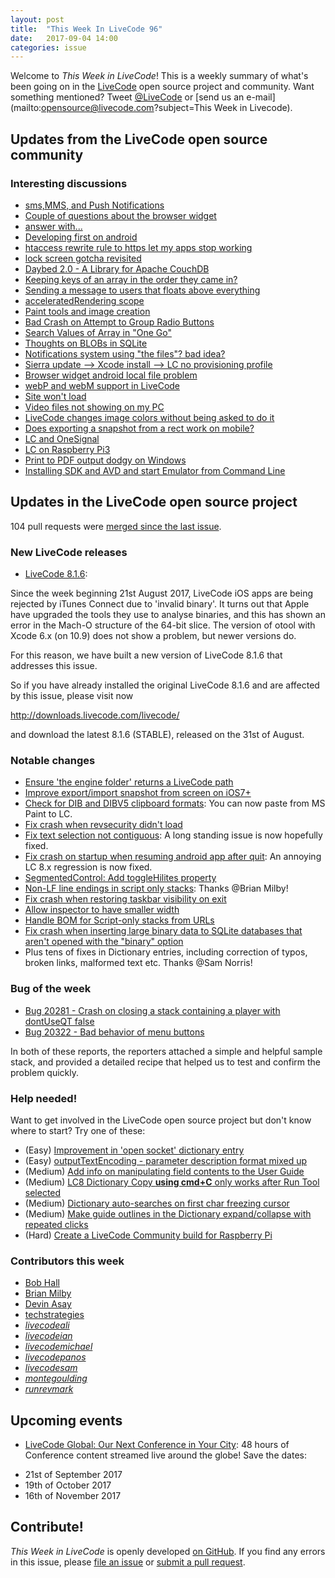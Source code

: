 ```yaml
---
layout: post
title:  "This Week In LiveCode 96"
date:   2017-09-04 14:00
categories: issue
---
```


Welcome to *This Week in LiveCode*!  This is a weekly summary of what's been
going on in the [LiveCode](https://livecode.com/) open source project and
community.  Want something mentioned?  Tweet
[@LiveCode](https://twitter.com/LiveCode) or
[send us an e-mail](mailto:opensource@livecode.com?subject=This Week in Livecode).

## Updates from the LiveCode open source community

<!---
### News & blog posts

- [Using Infinite LiveCode for Android to Create Native Controls and Wrap OS APIs](https://livecode.com/using-infinite-livecode-for-android-to-create-native-controls-and-wrap-os-apis/)
--->


### Interesting discussions

- [sms,MMS, and Push Notifications](https://www.mail-archive.com/use-livecode@lists.runrev.com/msg88459.html)
- [Couple of questions about the browser widget](https://www.mail-archive.com/use-livecode@lists.runrev.com/msg88507.html)
- [answer with...](https://www.mail-archive.com/use-livecode@lists.runrev.com/msg88524.html)
- [Developing first on android](https://www.mail-archive.com/use-livecode@lists.runrev.com/msg88548.html)
- [htaccess rewrite rule to https let my apps stop working](https://www.mail-archive.com/use-livecode@lists.runrev.com/msg88554.html)
- [lock screen gotcha revisited](https://www.mail-archive.com/use-livecode@lists.runrev.com/msg88587.html)
- [Daybed 2.0 - A Library for Apache CouchDB](https://www.mail-archive.com/use-livecode@lists.runrev.com/msg88594.html)
- [Keeping keys of an array in the order they came in?](https://www.mail-archive.com/use-livecode@lists.runrev.com/msg88601.html)
- [Sending a message to users that floats above everything](https://www.mail-archive.com/use-livecode@lists.runrev.com/msg88627.html)
- [acceleratedRendering scope](https://www.mail-archive.com/use-livecode@lists.runrev.com/msg88655.html)
- [Paint tools and image creation](https://www.mail-archive.com/use-livecode@lists.runrev.com/msg88696.html)
- [Bad Crash on Attempt to Group Radio Buttons](https://www.mail-archive.com/use-livecode@lists.runrev.com/msg88739.html)
- [Search Values of Array in "One Go"](https://www.mail-archive.com/use-livecode@lists.runrev.com/msg88765.html)
- [Thoughts on BLOBs in SQLite](https://www.mail-archive.com/use-livecode@lists.runrev.com/msg88772.html)
- [Notifications system using "the files"? bad idea?](https://www.mail-archive.com/use-livecode@lists.runrev.com/msg88791.html)
- [Sierra update --> Xcode install --> LC no provisioning profile](https://www.mail-archive.com/use-livecode@lists.runrev.com/msg88803.html)
- [Browser widget android local file problem](https://www.mail-archive.com/use-livecode@lists.runrev.com/msg88848.html)
- [webP and webM support in LiveCode](https://www.mail-archive.com/use-livecode@lists.runrev.com/msg88859.html)
- [Site won't load](https://www.mail-archive.com/use-livecode@lists.runrev.com/msg88887.html)
- [Video files not showing on my PC](https://www.mail-archive.com/use-livecode@lists.runrev.com/msg88915.html)
- [LiveCode changes image colors without being asked to do it](https://www.mail-archive.com/use-livecode@lists.runrev.com/msg89029.html)
- [Does exporting a snapshot from a rect work on mobile?](https://www.mail-archive.com/use-livecode@lists.runrev.com/msg89045.html)
- [LC and OneSignal](https://www.mail-archive.com/use-livecode@lists.runrev.com/msg89092.html)
- [LC on Raspberry Pi3](https://www.mail-archive.com/use-livecode@lists.runrev.com/msg89122.html)
- [Print to PDF output dodgy on Windows](https://www.mail-archive.com/use-livecode@lists.runrev.com/msg89162.html)
- [Installing SDK and AVD and start Emulator from Command Line](http://forums.livecode.com/viewtopic.php?f=53&t=29714)
  
## Updates in the LiveCode open source project

104 pull requests were [merged since the last issue](https://github.com/search?utf8=✓&q=org%3Alivecode+is%3Apublic+is%3Apr+is%3Amerged+merged%3A2017-08-14..2017-09-03&type=Issues).


### New LiveCode releases

- [LiveCode 8.1.6](https://downloads.livecode.com/livecode/#8_1_6):

Since the week beginning 21st August 2017, LiveCode iOS apps are being
rejected by iTunes Connect due to 'invalid binary'. It turns out that Apple
have upgraded the tools they use to analyse binaries, and this has shown an
error in the Mach-O structure of the 64-bit slice. The version of otool
with Xcode 6.x (on 10.9) does not show a problem, but newer versions do.

For this reason, we have built a new version of LiveCode 8.1.6 that
addresses this issue.

So if you have already installed the original LiveCode 8.1.6 and are
affected by this issue, please visit now

http://downloads.livecode.com/livecode/

and download the latest 8.1.6 (STABLE), released on the 31st of August.



### Notable changes

- [Ensure 'the engine folder' returns a LiveCode path](https://github.com/livecode/livecode/pull/5881)
- [Improve export/import snapshot from screen on iOS7+](https://github.com/livecode/livecode/pull/5880)
- [Check for DIB and DIBV5 clipboard formats](https://github.com/livecode/livecode/pull/5878): You can now paste from MS Paint to LC.
- [Fix crash when revsecurity didn't load](https://github.com/livecode/livecode/pull/5865)
- [Fix text selection not contiguous](https://github.com/livecode/livecode/pull/5862): A long standing issue is now hopefully fixed.
- [Fix crash on startup when resuming android app after quit](https://github.com/livecode/livecode/pull/5807): An annoying LC 8.x regression is now fixed.
- [SegmentedControl: Add toggleHilites property](https://github.com/livecode/livecode/pull/5793)
- [Non-LF line endings in script only stacks](https://github.com/livecode/livecode/pull/5792): Thanks @Brian Milby!
- [Fix crash when restoring taskbar visibility on exit](https://github.com/livecode/livecode/pull/5791)
- [Allow inspector to have smaller width](https://github.com/livecode/livecode-ide/pull/1711)
- [Handle BOM for Script-only stacks from URLs](https://github.com/livecode/livecode/pull/5780)
- [Fix crash when inserting large binary data to SQLite databases that aren't opened with the "binary" option](https://github.com/livecode/livecode/pull/5776)
- Plus tens of fixes in Dictionary entries, including correction of typos, broken links, malformed text etc. Thanks @Sam Norris!

### Bug of the week

- [Bug 20281 - Crash on closing a stack containing a player with dontUseQT false](http://quality.livecode.com/show_bug.cgi?id=20281)
- [Bug 20322 - Bad behavior of menu buttons](http://quality.livecode.com/show_bug.cgi?id=20322)

In both of these reports, the reporters attached a simple and helpful sample stack, and provided a detailed recipe that helped us to test and confirm the problem quickly.

### Help needed!

Want to get involved in the LiveCode open source project but don't know where
to start?  Try one of these:

- (Easy) [Improvement in 'open socket' dictionary entry](http://quality.livecode.com/show_bug.cgi?id=19597)
- (Easy) [outputTextEncoding - parameter description format mixed up](http://quality.livecode.com/show_bug.cgi?id=19351)
- (Medium) [Add info on manipulating field contents to the User Guide](http://quality.livecode.com/show_bug.cgi?id=18990)
- (Medium) [LC8 Dictionary Copy **using cmd+C** only works after Run Tool selected](http://quality.livecode.com/show_bug.cgi?id=17819)
- (Medium) [Dictionary auto-searches on first char freezing cursor](http://quality.livecode.com/show_bug.cgi?id=18739)
- (Medium) [Make guide outlines in the Dictionary expand/collapse with repeated clicks](http://quality.livecode.com/show_bug.cgi?id=18184)
- (Hard) [Create a LiveCode Community build for Raspberry Pi](http://forums.livecode.com/viewtopic.php?f=76&t=27912)

### Contributors this week

- [Bob Hall](https://github.com/bhall2001)
- [Brian Milby](https://github.com/bwmilby)
- [Devin Asay](https://github.com/asayd)
- [techstrategies](https://github.com/techstrategies)
- *[livecodeali](https://github.com/livecodeali)*
- *[livecodeian](https://github.com/livecodeian)*
- *[livecodemichael](https://github.com/livecodemichael)*
- *[livecodepanos](https://github.com/livecodepanos)*
- *[livecodesam](https://github.com/livecodesam)*
- *[montegoulding](https://github.com/montegoulding)*
- *[runrevmark](https://github.com/runrevmark)*

<!---
## Other LiveCode News

This section brings you other interesting news from across the LiveCode universe over the last week. This section may include non OSS projects.

- [Submitting to the #%^%#? App Store](https://www.mail-archive.com/use-livecode@lists.runrev.com/msg86577.html)
- [Augmented Earth now on the App Store!](https://www.mail-archive.com/use-livecode@lists.runrev.com/msg86655.html)
- [Oracle DB driver is now back in LiveCode Business Edition](https://github.com/livecode/livecode/pull/5636)
--->

## Upcoming events

* [LiveCode Global: Our Next Conference in Your City](https://livecode.com/livecode-global-our-next-conference-in-your-city/): 48 hours of Conference content streamed live around the globe! Save the dates:

- 21st of September 2017
- 19th of October 2017
- 16th of November 2017


## Contribute!

*This Week in LiveCode* is openly developed
[on GitHub](https://github.com/livecode/this-week-in-livecode).
If you find any errors in this issue, please
[file an issue](https://github.com/livecode/this-week-in-livecode/issues) or
[submit a pull request](https://github.com/livecode/this-week-in-livecode/pulls).
